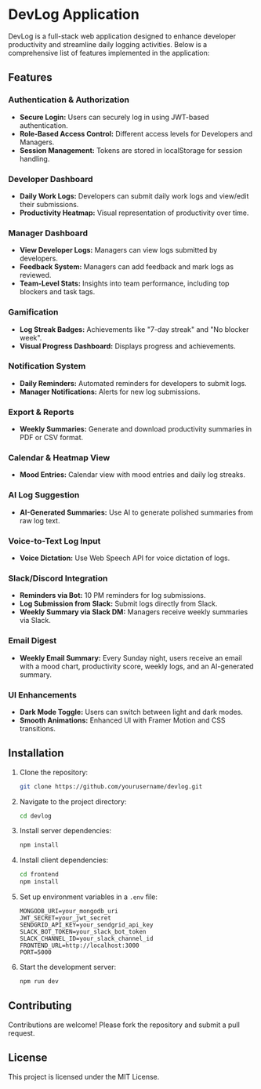 # DevLog Application

DevLog is a full-stack web application designed to enhance developer productivity and streamline daily logging activities. Below is a comprehensive list of features implemented in the application:

## Features

### Authentication & Authorization
- **Secure Login:** Users can securely log in using JWT-based authentication.
- **Role-Based Access Control:** Different access levels for Developers and Managers.
- **Session Management:** Tokens are stored in localStorage for session handling.

### Developer Dashboard
- **Daily Work Logs:** Developers can submit daily work logs and view/edit their submissions.
- **Productivity Heatmap:** Visual representation of productivity over time.

### Manager Dashboard
- **View Developer Logs:** Managers can view logs submitted by developers.
- **Feedback System:** Managers can add feedback and mark logs as reviewed.
- **Team-Level Stats:** Insights into team performance, including top blockers and task tags.

### Gamification
- **Log Streak Badges:** Achievements like "7-day streak" and "No blocker week".
- **Visual Progress Dashboard:** Displays progress and achievements.

### Notification System
- **Daily Reminders:** Automated reminders for developers to submit logs.
- **Manager Notifications:** Alerts for new log submissions.

### Export & Reports
- **Weekly Summaries:** Generate and download productivity summaries in PDF or CSV format.

### Calendar & Heatmap View
- **Mood Entries:** Calendar view with mood entries and daily log streaks.

### AI Log Suggestion
- **AI-Generated Summaries:** Use AI to generate polished summaries from raw log text.

### Voice-to-Text Log Input
- **Voice Dictation:** Use Web Speech API for voice dictation of logs.

### Slack/Discord Integration
- **Reminders via Bot:** 10 PM reminders for log submissions.
- **Log Submission from Slack:** Submit logs directly from Slack.
- **Weekly Summary via Slack DM:** Managers receive weekly summaries via Slack.

### Email Digest
- **Weekly Email Summary:** Every Sunday night, users receive an email with a mood chart, productivity score, weekly logs, and an AI-generated summary.

### UI Enhancements
- **Dark Mode Toggle:** Users can switch between light and dark modes.
- **Smooth Animations:** Enhanced UI with Framer Motion and CSS transitions.

## Installation

1. Clone the repository:
   ```bash
   git clone https://github.com/yourusername/devlog.git
   ```

2. Navigate to the project directory:
   ```bash
   cd devlog
   ```

3. Install server dependencies:
   ```bash
   npm install
   ```

4. Install client dependencies:
   ```bash
   cd frontend
   npm install
   ```

5. Set up environment variables in a `.env` file:
   ```
   MONGODB_URI=your_mongodb_uri
   JWT_SECRET=your_jwt_secret
   SENDGRID_API_KEY=your_sendgrid_api_key
   SLACK_BOT_TOKEN=your_slack_bot_token
   SLACK_CHANNEL_ID=your_slack_channel_id
   FRONTEND_URL=http://localhost:3000
   PORT=5000
   ```

6. Start the development server:
   ```bash
   npm run dev
   ```

## Contributing

Contributions are welcome! Please fork the repository and submit a pull request.

## License

This project is licensed under the MIT License.